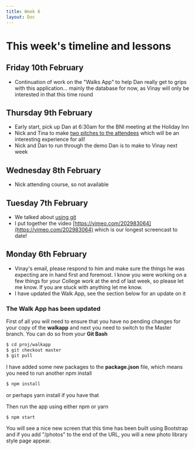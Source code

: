 ```yaml
---
title: Week 6
layout: Doc
---
```


# This week's timeline and lessons

## Friday 10th February

* Continuation of work on the "Walks App" to help Dan really get to grips with this application... mainly the database for now, as Vinay will only be interested in that this time round

## Thursday 9th February

* Early start, pick up Dan at 6:30am for the BNI meeting at the Holiday Inn
* Nick and Tina to make [two pitches to the attendees](/business/bni) which will be an interesting experience for all!
* Nick and Dan to run through the demo Dan is to make to Vinay next week

## Wednesday 8th February

* Nick attending course, so not available

## Tuesday 7th February

* We talked about [using git](/guide/git/quickguide)
* I put together the video [https://vimeo.com/202983064](https://vimeo.com/202983064) which is our longest screencast to date!

## Monday 6th February

* Vinay's email, please respond to him and make sure the things he was expecting are in hand first and foremost. I know you were working on a few things for your College work at the end of last week, so please let me know. If you are stuck with anything let me know.
* I have updated the Walk App, see the section below for an update on it

### The Walk App has been updated

First of all you will need to ensure that you have no pending changes for your copy of the __walkapp__ and next you need to switch to the Master branch. You can do so from your __Git Bash__ 

``` bash
$ cd proj/walkapp
$ git checkout master
$ git pull
```

I have added some new packages to the __package.json__ file, which means you need to run another npm install

``` bash
$ npm install
```

or perhaps yarn install if you have that

Then run the app using either npm or yarn

``` bash
$ npm start
```

You will see a nice new screen that this time has been built using Bootstrap and if you add "/photos" to the end of the URL, you will a new photo library style page appear.